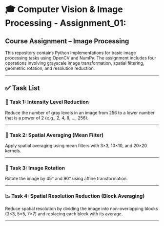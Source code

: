 # 🎓 Computer Vision & Image Processing - Assignment_01: 

## Course Assignment – Image Processing

This repository contains Python implementations for basic image processing tasks using OpenCV and NumPy. The assignment includes four operations involving grayscale image transformation, spatial filtering, geometric rotation, and resolution reduction.

---

## ✅ Task List

### 🔢 Task 1: Intensity Level Reduction
Reduce the number of gray levels in an image from 256 to a lower number that is a power of 2 (e.g., 2, 4, 8, ..., 256).  

---

### 🧮 Task 2: Spatial Averaging (Mean Filter)
Apply spatial averaging using mean filters with 3×3, 10×10, and 20×20 kernels.  

---

### 🔄 Task 3: Image Rotation
Rotate the image by 45° and 90° using affine transformation.  

---

### 📉 Task 4: Spatial Resolution Reduction (Block Averaging)
Reduce spatial resolution by dividing the image into non-overlapping blocks (3×3, 5×5, 7×7) and replacing each block with its average. 

---

